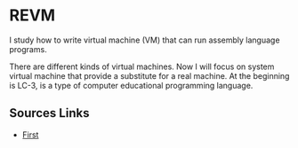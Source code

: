 # REVM
I study how to write virtual machine (VM) that can run assembly language programs.

There are different kinds of virtual machines. Now I will focus on system virtual machine that provide a substitute for a real machine. At the beginning is LC-3, is a type of computer educational programming language.

## Sources Links
* [First](https://justinmeiners.github.io/lc3-vm/)
